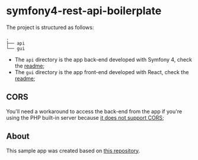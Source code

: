 # symfony4-rest-api-boilerplate

The project is structured as follows:

```shell
.
├── api
└── gui
```

- The `api` directory is the app back-end developed with Symfony 4, check the [readme](https://github.com/spelcaster/symfony4-rest-api-boilerplate/blob/master/api/README.md);
- The `gui` directory is the app front-end developed with React, check the [readme](https://github.com/spelcaster/symfony4-rest-api-boilerplate/blob/master/gui/README.md);

## CORS

You'll need a workaround to access the back-end from the app if you're using the PHP built-in server because [it does not support CORS](https://stackoverflow.com/questions/29617346/is-it-possible-to-enable-cors-in-the-php-cli-server);

## About

This sample app was created based on [this repository](https://github.com/spelcaster/symfony4-rest).
